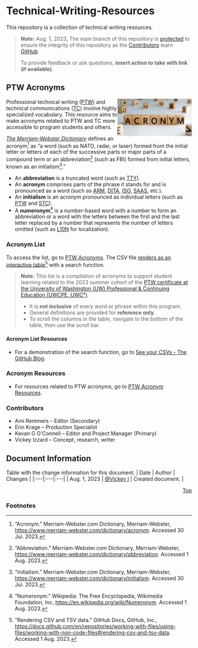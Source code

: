 # Technical-Writing-Resources
This repository is a collection of technical writing resources.

> **Note:** Aug. 1, 2023, The main branch of this repository is [protected](https://docs.github.com/en/repositories/configuring-branches-and-merges-in-your-repository/managing-protected-branches/about-protected-branches#lock-branch) to ensure the integrity of this repository as the [Contributors](https://github.com/VickeyIzzard/Technical-Writing-Resources/blob/main/README.md#contributors) learn [GitHub](https://github.com/).
>
> To provide feedback or ask questions, **insert action to take with link (if available)**.

## PTW Acronyms
<img align="right" src="./assets/images/Acronym-Blocks.jpg" width="40%" alt="A group of wooden blocks with black letters that spell the word acronym." title="A group of wooden blocks with black letters that spell the word acronym.">

Professional technical writing ([PTW](./assets/ptw-acronym-list.csv#L44)) and technical communications ([TC](./assets/ptw-acronym-list.csv#L60)) involve highly specialized vocabulary. This resource aims to make acronyms related to PTW and TC more accessible to program students and others.

*[The Merriam-Webster Dictionary](https://www.merriam-webster.com/dictionary/)* defines an acronym[^1] as “a word (such as NATO, radar, or laser) formed from the initial letter or letters of each of the successive parts or major parts of a compound term or an abbreviation[^2] (such as FBI) formed from initial letters, known as an initialism[^3].”
- An **abbreviation** is a truncated word (such as [TTY](./assets/ptw-acronym-list.csv#L63)).
- An **acronym** comprises parts of the phrase it stands for and is pronounced as a word (such as [ARM](./assets/ptw-acronym-list.csv#L5), [DITA](./assets/ptw-acronym-list.csv#L13), [ISO](./assets/ptw-acronym-list.csv#L27), [SAAS](./assets/ptw-acronym-list.csv#L50), etc.).
- An **initialism** is an acronym pronounced as individual letters (such as [PTW](./assets/ptw-acronym-list.csv#L44) and [STC](./assets/ptw-acronym-list.csv#L57)).
- A **numeronym**[^4] is a number-based word with a number to form an abbreviation or a word with the letters between the first and the last letter replaced by a number that represents the number of letters omitted (such as [L10N](./assets/ptw-acronym-list.csv#L33) for localization).

### Acronym List
To access the list, go to [PTW Acronyms](./assets/ptw-acronym-list.csv). The CSV file [renders as an interactive table](https://docs.github.com/en/repositories/working-with-files/using-files/working-with-non-code-files#rendering-csv-and-tsv-data)[^5] with a search function.

> **Note:**
> This list is a compilation of acronyms to support student learning related to the 2023 summer cohort of the [PTW certificate at the University of Washington (UW) Professional & Continuing Education (UWCPE, UWC²)](https://www.pce.uw.edu/certificates/professional-technical-writing).
> - It is **not inclusive** of every word or phrase within this program.
> - General definitions are provided for **reference only**.
> - To scroll the columns in the table, navigate to the bottom of the table, then use the scroll bar.

#### Acronym List Resources
- For a demonstration of the search function, go to [See your CSVs - The GitHub Blog](https://github.blog/2013-08-22-see-your-csvs/).
> <!-- > - For guidelines and other help, go to [Acronym Resources](https://github.com/VickeyIzzard/Technical-Writing-Resources/blob/main/README.md#acronym-resources). -->

### Acronym Resources
- For resources related to PTW acronyms, go to [PTW Acronym Resources](./ptw-acronym-resources.md).

### Contributors
-	Ami Remmers – Editor (Secondary)
-	Erin Krage – Production Specialist
-	Kevan G O'Connell – Editor and Project Manager (Primary)
-	Vickey Izzard – Concept, research, writer

## Document Information
Table with the change information for this document.
| Date | Author | Changes |
|:---|:---|:---|
| Aug. 1, 2023 | [@Vickey I](https://github.com/VickeyIzzard) | Created document. |

<div align="right">
  <a href='https://github.com/VickeyIzzard/Technical-Writing-Resources/blob/main/README.md#readme-top'>Top</a>
</div>

### Footnotes
[^1]: “Acronym.” Merriam-Webster.com Dictionary, Merriam-Webster, https://www.merriam-webster.com/dictionary/acronym. Accessed 30 Jul. 2023.
[^2]: “Abbreviation.” Merriam-Webster.com Dictionary, Merriam-Webster, https://www.merriam-webster.com/dictionary/abbreviation. Accessed 1 Aug. 2023.
[^3]: “Initialism.” Merriam-Webster.com Dictionary, Merriam-Webster, https://www.merriam-webster.com/dictionary/initialism. Accessed 30 Jul. 2023.
[^4]: “Numeronym.” Wikipedia: The Free Encyclopedia, Wikimedia Foundation, Inc, https://en.wikipedia.org/wiki/Numeronym. Accessed 1 Aug. 2023.
[^5]: “Rendering CSV and TSV data.” GitHub Docs, GitHub, Inc., https://docs.github.com/en/repositories/working-with-files/using-files/working-with-non-code-files#rendering-csv-and-tsv-data. Accessed 1 Aug. 2023.
